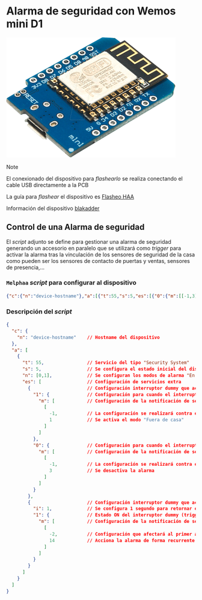 # Alarma de seguridad con Wemos mini D1

<img src="../images/wemos-d1.png" alt="Wemos D1 Mini ESP8266" width="450"/>

> [!NOTE]
> El conexionado del dispositivo para _flashearlo_ se realiza conectando el cable USB directamente a la PCB
>
> La guía para _flashear_ el dispositivo es [Flasheo HAA](../docs/flash_haa.md)
>
> Información del dispositivo [blakadder](https://templates.blakadder.com/wemos_D1_Mini_ESP32.html)

## Control de una Alarma de seguridad

El _script_ adjunto se define para gestionar una alarma de seguridad generando un accesorio en paralelo que se utilizará como _trigger_ para activar la alarma tras la vinculación de los sensores de seguridad de la casa como pueden ser los sensores de contacto de puertas y ventas, sensores de presencia,...

### `Melphaa` _script_ para configurar al dispositivo

```json
{"c":{"n":"device-hostname"},"a":[{"t":55,"s":5,"es":[{"0":{"m":[[-1,3]]},"1":{"m":[[-1,1]]}},{"1":{"m":[[-2,16]]},"i":1}]}]}
```

### Descripción del _script_

```json
{
  "c": {
    "n": "device-hostname"    // Hostname del dispositivo
  },
  "a": [
    {
      "t": 55,                // Servicio del tipo "Security System"
      "s": 5,                 // Se configura el estado inicial del dispositivo como "el estado en el que se encontraba antes del reinicio (5)"
      "n": [0,1],             // Se configuran los modos de alarma "En casa" (0), "Fuera de Casa" (1) y "Noche" (2). Se obvia el modo "Desactivado" porque es lo mismo que "En casa"
      "es": [                 // Configuración de servicios extra
        {                     // Configuración interruptor dummy que actuará como cambio de estado en la alarma (Fuera de servicio y OFF), esto se hace para evitar la confirmación desde la App de Homekit
          "1": {              // Configuración para cuando el interruptor se encuentra en estado ON
            "m": [            // Configuración de la notificación de servicio
              [
                -1,           // La configuración se realizará contra el accesorio precedente, es decir, contra la alarma
                1             // Se activa el modo "Fuera de casa"
              ]
            ]
          },
          "0": {              // Configuración para cuando el interruptor se encuentra en estado OFF
            "m": [            // Configuración de la notificación de servicio
              [
                -1,           // La configuración se realizará contra el accesorio precente, es decir, contra la alarma
                3             // Se desactiva la alarma
              ]
            ]
          }
        },
        {                     // Configuración interruptor dummy que actuará como trigger de la alarma
          "i": 1,             // Se configura 1 segundo para retornar el interruptor dummy a OFF
          "1": {              // Estado ON del interruptor dummy (trigger)
            "m": [            // Configuración de la notificación de servicio
              [
                -2,           // Configuración que afectará al primer accesorio de la lista, es decir, la alarma
                14            // Acciona la alarma de forma recurrente hasta que se interactúa con la alarma a través de la App Casa
              ]
            ]
          }
        }
      ]
    }
  ]
}
```
